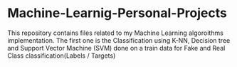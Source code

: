# Machine-Learnig-Personal-Projects
This repository contains files related to my Machine Learning algoroithms implementation. The first one is the Classification using K-NN, Decision tree and Support Vector Machine (SVM) done on a train data for Fake and Real Class classification(Labels / Targets)
